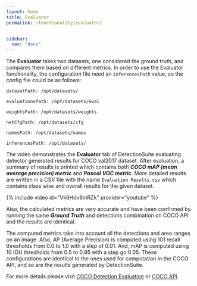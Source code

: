 ```yaml
---
layout: home
title: Evaluator
permalink: /functionality/evaluator/


sidebar:
  nav: "docs"
---
```



The **Evaluator** takes two datasets, one considered the ground truth, and compares them based on different metrics. 
In order to use the Evaluator functionality, the configuration file need an `inferencesPath` value, so the config file could be as follows:

```
datasetPath: /opt/datasets/

evaluationsPath: /opt/datasets/eval

weightsPath: /opt/datasets/weights

netCfgPath: /opt/datasets/cfg

namesPath: /opt/datasets/names

inferencesPath: /opt/datasets/
```


The video demonstrates the **Evaluator** tab of DetectionSuite evaluating detector generated results for COCO val2017 dataset. After evaluation, a summary of results is printed which contains both ***COCO mAP (mean average precision) metric*** and ***Pascal VOC metric***.
More detailed results are written in a CSV file with the name `Evaluation Results.csv` which contains class wise and overall results for the given dataset.

{% include video id="Vk6Hdv6mRZk" provider="youtube" %}

Also, the calculated metrics are very accurate and have been confirmed by running the same ***Ground Truth*** and detections combination on COCO API and the results are identical.

The computed metrics take into account all the detections and area ranges on an image. Also, AP (Average Precision) is computed using 101 recall thresholds from 0.0 to 1.0 with a step of 0.01. And, mAP is computed using 10 IOU thresholds from 0.5 to 0.95 with a step go 0.05.
These configurations are identical to the ones used for computation in the COCO API, and so are the results generated by DetectionSuite.

For more details please visit [COCO Detection Evaluation](whttp://cocodataset.org/#detection-eval) or [COCO API](https://github.com/cocodataset/cocoapi).